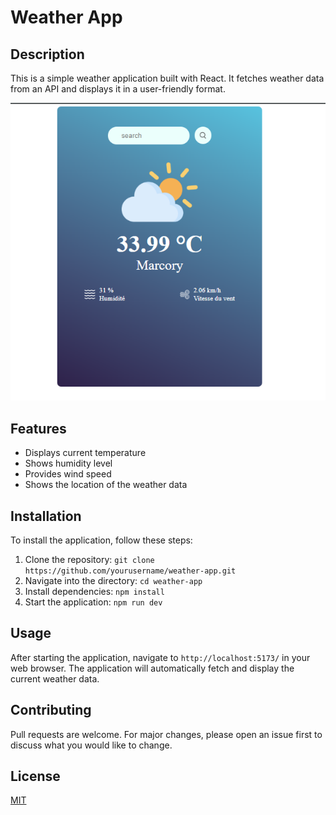 # Weather App

## Description

This is a simple weather application built with React. It fetches weather data from an API and displays it in a user-friendly format.

![App Screenshot](./src/assets/screenshot.png)

## Features

- Displays current temperature
- Shows humidity level
- Provides wind speed
- Shows the location of the weather data

## Installation

To install the application, follow these steps:

1. Clone the repository: `git clone https://github.com/yourusername/weather-app.git`
2. Navigate into the directory: `cd weather-app`
3. Install dependencies: `npm install`
4. Start the application: `npm run dev`

## Usage

After starting the application, navigate to `http://localhost:5173/` in your web browser. The application will automatically fetch and display the current weather data.

## Contributing

Pull requests are welcome. For major changes, please open an issue first to discuss what you would like to change.

## License

[MIT](https://choosealicense.com/licenses/mit/)